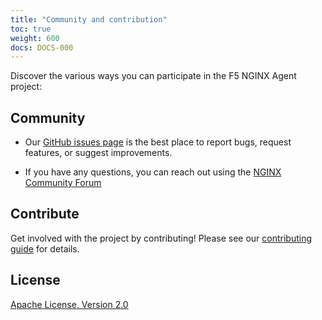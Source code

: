 ```yaml
---
title: "Community and contribution"
toc: true
weight: 600
docs: DOCS-000
---
```


Discover the various ways you can participate in the F5 NGINX Agent project:

## Community

- Our [GitHub issues page](https://github.com/nginx/agent/issues) is the best place to report bugs, request features, or suggest improvements.

- If you have any questions, you can reach out using the [NGINX Community Forum](https://community.nginx.org/)

## Contribute

Get involved with the project by contributing! Please see our [contributing guide](https://github.com/nginx/agent/blob/main/CONTRIBUTING.md) for details.

## License

[Apache License, Version 2.0](https://github.com/nginx/agent/blob/main/LICENSE)
